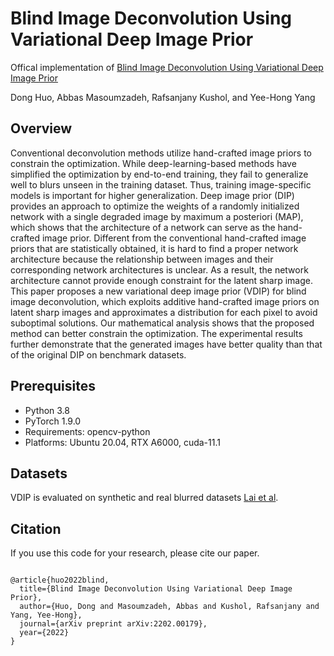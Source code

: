 # Blind Image Deconvolution Using Variational Deep Image Prior
Offical implementation of [Blind Image Deconvolution Using Variational Deep Image Prior](https://arxiv.org/abs/2202.00179)

Dong Huo, Abbas Masoumzadeh, Rafsanjany Kushol, and Yee-Hong Yang

## Overview

Conventional deconvolution methods utilize hand-crafted image priors to constrain the optimization. While deep-learning-based methods have simplified the optimization by end-to-end training, they fail to generalize well to blurs unseen in the training dataset. Thus, training image-specific models is important for higher generalization. Deep image prior (DIP) provides an approach to optimize the weights of a randomly initialized network with a single degraded image by maximum a posteriori (MAP), which shows that the architecture of a network can serve as the hand-crafted image prior. Different from the conventional hand-crafted image priors that are statistically obtained, it is hard to find a proper network architecture because the relationship between images and their corresponding network architectures is unclear. As a result, the network architecture cannot provide enough constraint for the latent sharp image. This paper proposes a new variational deep image prior (VDIP) for blind image deconvolution, which exploits additive hand-crafted image priors on latent sharp images and approximates a distribution for each pixel to avoid suboptimal solutions. Our mathematical analysis shows that the proposed method can better constrain the optimization. The experimental results further demonstrate that the generated images have better quality than that of the original DIP on benchmark datasets.

## Prerequisites
- Python 3.8 
- PyTorch 1.9.0
- Requirements: opencv-python
- Platforms: Ubuntu 20.04, RTX A6000, cuda-11.1

## Datasets
VDIP is evaluated on synthetic and real blurred datasets [Lai et al](http://vllab.ucmerced.edu/wlai24/cvpr16_deblur_study/).

## Citation

If you use this code for your research, please cite our paper.

```

@article{huo2022blind,
  title={Blind Image Deconvolution Using Variational Deep Image Prior},
  author={Huo, Dong and Masoumzadeh, Abbas and Kushol, Rafsanjany and Yang, Yee-Hong},
  journal={arXiv preprint arXiv:2202.00179},
  year={2022}
}

```
